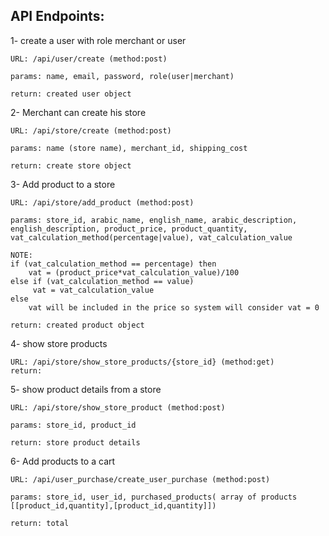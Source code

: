 API Endpoints:
---------------
1- create a user with role merchant or user

    URL: /api/user/create (method:post) 

    params: name, email, password, role(user|merchant)

    return: created user object


2- Merchant can create his store 

	URL: /api/store/create (method:post)

	params: name (store name), merchant_id, shipping_cost

	return: create store object


3- Add product to a store

	URL: /api/store/add_product (method:post)

	params: store_id, arabic_name, english_name, arabic_description, english_description, product_price, product_quantity, vat_calculation_method(percentage|value), vat_calculation_value

	NOTE: 
	if (vat_calculation_method == percentage) then 
		vat = (product_price*vat_calculation_value)/100 
	else if (vat_calculation_method == value)
         vat = vat_calculation_value
    else 
    	vat will be included in the price so system will consider vat = 0

    return: created product object


4- show store products

	URL: /api/store/show_store_products/{store_id} (method:get)
	return: 


5- show product details from a store
	
	URL: /api/store/show_store_product (method:post)

	params: store_id, product_id

	return: store product details

6- Add products to a cart

	URL: /api/user_purchase/create_user_purchase (method:post)

	params: store_id, user_id, purchased_products( array of products [[product_id,quantity],[product_id,quantity]])

	return: total